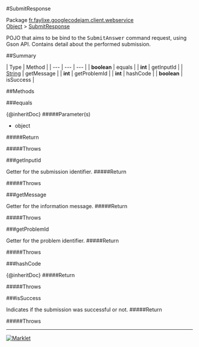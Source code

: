 #SubmitResponse

Package [fr.faylixe.googlecodejam.client.webservice](README.md)<br>
[Object](../../../../java/lang/Object.md) > [SubmitResponse](SubmitResponse.md)

<p>POJO that aims to be bind to the <tt>SubmitAnswer</tt>
 command request, using Gson API. Contains detail about
 the performed submission.</p>

##Summary


| Type | Method |
| --- | --- | --- |
| **boolean** | equals |
| **int** | getInputId |
| [String](../../../../java/lang/String.md) | getMessage |
| **int** | getProblemId |
| **int** | hashCode |
| **boolean** | isSuccess |

##Methods

###equals


{@inheritDoc}
#####Parameter(s)


* object

#####Return


#####Throws


###getInputId


Getter for the submission identifier.
#####Return


#####Throws


###getMessage


Getter for the information message.
#####Return


#####Throws


###getProblemId


Getter for the problem identifier.
#####Return


#####Throws


###hashCode


{@inheritDoc}
#####Return


#####Throws


###isSuccess


Indicates if the submission was successful or not.
#####Return


#####Throws


---
[![Marklet](https://img.shields.io/badge/Generated%20by-Marklet-green.svg)](https://github.com/Faylixe/marklet)